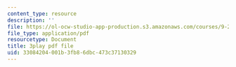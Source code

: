```yaml
---
content_type: resource
description: ''
file: https://ol-ocw-studio-app-production.s3.amazonaws.com/courses/9-20-animal-behavior-fall-2013/33084204001b3fb86dbc473c37130329_472241.pdf
file_type: application/pdf
resourcetype: Document
title: 3play pdf file
uid: 33084204-001b-3fb8-6dbc-473c37130329
---
```

